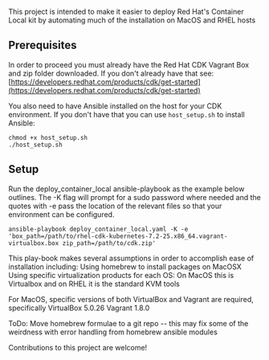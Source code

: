 This project is intended to make it easier to deploy Red Hat's Container Local kit by automating much of the installation on MacOS and RHEL hosts

## Prerequisites

In order to proceed you must already have the Red Hat CDK Vagrant Box and zip folder downloaded. If you don't already have that see:
[https://developers.redhat.com/products/cdk/get-started](https://developers.redhat.com/products/cdk/get-started)

You also need to have Ansible installed on the host for your CDK environment. If you don't have that you can use `host_setup.sh` to install Ansible:
```
chmod +x host_setup.sh
./host_setup.sh
```


## Setup
Run the deploy_container_local ansible-playbook as the example below outlines. The -K flag will prompt for a sudo password where needed and the quotes with -e pass the location of the relevant files so that your environment can be configured.

```
ansible-playbook deploy_container_local.yaml -K -e 'box_path=/path/to/rhel-cdk-kubernetes-7.2-25.x86_64.vagrant-virtualbox.box zip_path=/path/to/cdk.zip'
```


This play-book makes several assumptions in order to accomplish ease of installation including:
Using homebrew to install packages on MacOSX
Using specific virtualization products for each OS: On MacOS this is Virtualbox and on RHEL it is the standard KVM tools

For MacOS, specific versions of both VirtualBox and Vagrant are required, specifically
VirtualBox 5.0.26
Vagrant 1.8.0

ToDo:
Move homebrew formulae to a git repo -- this may fix some of the weirdness with error handling from homebrew ansible modules

Contributions to this project are welcome!
